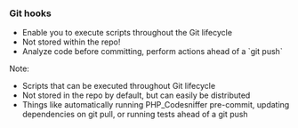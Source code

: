 ### Git hooks

* <!-- .element: class="fragment" --> Enable you to execute scripts throughout the Git lifecycle
* <!-- .element: class="fragment" --> Not stored within the repo!
* <!-- .element: class="fragment" --> Analyze code before committing, perform actions ahead of a `git push`

Note:

* Scripts that can be executed throughout Git lifecycle
* Not stored in the repo by default, but can easily be distributed
* Things like automatically running PHP_Codesniffer pre-commit, updating dependencies on git pull, or running tests ahead of a git push
